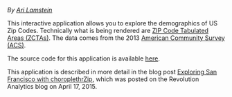 *By [Ari Lamstein](http://www.arilamstein.com)*

This interactive application allows you to explore the demographics of US Zip Codes. Technically what is being rendered are [ZIP Code Tabulated Areas (ZCTAs)](https://www.census.gov/geo/reference/zctas.html). The data comes from the 2013 [American Community Survey (ACS)](http://www.census.gov/acs/www/).

The source code for this application is available [here](https://github.com/arilamstein/acs-zcta-explorer).

This application is described in more detail in the blog post [Exploring San Francisco with choroplethrZip](http://blog.revolutionanalytics.com/2015/04/exploring-san-francisco-with-choropleth.html), which was posted on the Revolution Analytics blog on April 17, 2015.

